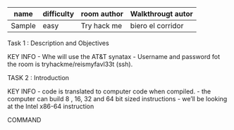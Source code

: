 |name     | difficulty | room author | Walkthrougt autor |
|---------|------------|-------------|-------------------|
|Sample   |  easy      | Try hack me | biero el corridor |

Task 1 : Description and Objectives 

KEY INFO 
    - Whe will use the AT&T synatax 
    - Username and password fot the room is tryhackme/reismyfavl33t (ssh). 

TASK 2 : Introduction 

KEY INFO 
    - code is translated to computer code when compiled. 
    - the computer can build 8 , 16, 32 and 64 bit sized instructions
    - we’ll be looking at the Intel x86-64 instruction

COMMAND 

